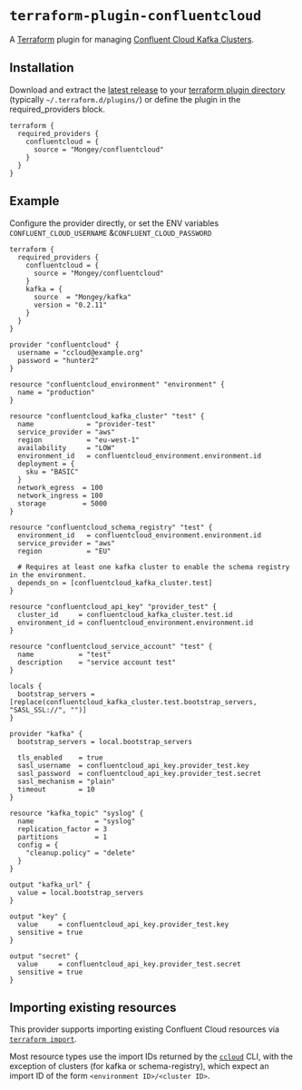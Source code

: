 # `terraform-plugin-confluentcloud`

A [Terraform][1] plugin for managing [Confluent Cloud Kafka Clusters][2].

## Installation

Download and extract the [latest release](https://github.com/Mongey/terraform-provider-confluentcloud/releases/latest) to
your [terraform plugin directory][third-party-plugins] (typically `~/.terraform.d/plugins/`) or define the plugin in the required_providers block.

```hcl
terraform {
  required_providers {
    confluentcloud = {
      source = "Mongey/confluentcloud"
    }
  }
}
```

## Example

Configure the provider directly, or set the ENV variables `CONFLUENT_CLOUD_USERNAME` &`CONFLUENT_CLOUD_PASSWORD`

```hcl
terraform {
  required_providers {
    confluentcloud = {
      source = "Mongey/confluentcloud"
    }
    kafka = {
      source  = "Mongey/kafka"
      version = "0.2.11"
    }
  }
}

provider "confluentcloud" {
  username = "ccloud@example.org"
  password = "hunter2"
}

resource "confluentcloud_environment" "environment" {
  name = "production"
}

resource "confluentcloud_kafka_cluster" "test" {
  name             = "provider-test"
  service_provider = "aws"
  region           = "eu-west-1"
  availability     = "LOW"
  environment_id   = confluentcloud_environment.environment.id
  deployment = {
    sku = "BASIC"
  }
  network_egress  = 100
  network_ingress = 100
  storage         = 5000
}

resource "confluentcloud_schema_registry" "test" {
  environment_id   = confluentcloud_environment.environment.id
  service_provider = "aws"
  region           = "EU"

  # Requires at least one kafka cluster to enable the schema registry in the environment.
  depends_on = [confluentcloud_kafka_cluster.test]
}

resource "confluentcloud_api_key" "provider_test" {
  cluster_id     = confluentcloud_kafka_cluster.test.id
  environment_id = confluentcloud_environment.environment.id
}

resource "confluentcloud_service_account" "test" {
  name           = "test"
  description    = "service account test"
}

locals {
  bootstrap_servers = [replace(confluentcloud_kafka_cluster.test.bootstrap_servers, "SASL_SSL://", "")]
}

provider "kafka" {
  bootstrap_servers = local.bootstrap_servers

  tls_enabled    = true
  sasl_username  = confluentcloud_api_key.provider_test.key
  sasl_password  = confluentcloud_api_key.provider_test.secret
  sasl_mechanism = "plain"
  timeout        = 10
}

resource "kafka_topic" "syslog" {
  name               = "syslog"
  replication_factor = 3
  partitions         = 1
  config = {
    "cleanup.policy" = "delete"
  }
}

output "kafka_url" {
  value = local.bootstrap_servers
}

output "key" {
  value     = confluentcloud_api_key.provider_test.key
  sensitive = true
}

output "secret" {
  value     = confluentcloud_api_key.provider_test.secret
  sensitive = true
}
```

## Importing existing resources

This provider supports importing existing Confluent Cloud resources via [`terraform import`][3].

Most resource types use the import IDs returned by the [`ccloud`][4] CLI, with the exception of clusters (for kafka or schema-registry), which expect an import ID of the form `<environment ID>/<cluster ID>`.

[1]: https://www.terraform.io
[2]: https://confluent.cloud
[3]: https://www.terraform.io/docs/cli/import/index.html
[4]: https://docs.confluent.io/ccloud-cli/current/index.html
[third-party-plugins]: https://www.terraform.io/docs/configuration/providers.html#third-party-plugins
